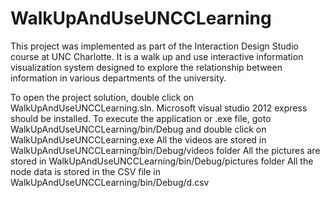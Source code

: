 WalkUpAndUseUNCCLearning
========================

This project was implemented as part of the Interaction Design Studio course at UNC Charlotte. It is a walk up and use 
interactive information visualization system designed to explore the relationship between information in various departments
of the university.

To open the project solution, double click on WalkUpAndUseUNCCLearning.sln. Microsoft visual studio 2012 express should be installed.
To execute the application or .exe file, goto WalkUpAndUseUNCCLearning/bin/Debug and double click on WalkUpAndUseUNCCLearning.exe
All the videos are stored in WalkUpAndUseUNCCLearning/bin/Debug/videos folder
All the pictures are stored in WalkUpAndUseUNCCLearning/bin/Debug/pictures folder
All the node data is stored in the CSV file in WalkUpAndUseUNCCLearning/bin/Debug/d.csv
